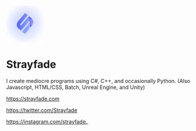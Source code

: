 <img style="width: 100px;" src="./logo.png"/>

# Strayfade
    
I create mediocre programs using C#, C++, and occasionally Python. (Also Javascript, HTML/CSS, Batch, Unreal Engine, and Unity)</p>

https://strayfade.com

https://twitter.com/Strayfade

https://instagram.com/strayfade_